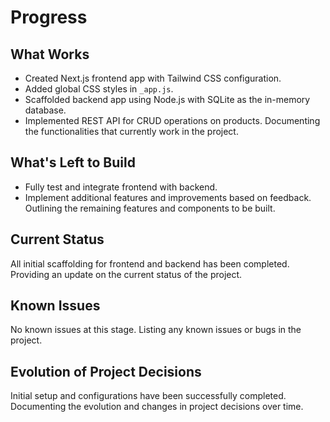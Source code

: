 # Progress

## What Works
- Created Next.js frontend app with Tailwind CSS configuration.
- Added global CSS styles in `_app.js`.
- Scaffolded backend app using Node.js with SQLite as the in-memory database.
- Implemented REST API for CRUD operations on products.
Documenting the functionalities that currently work in the project.

## What's Left to Build
- Fully test and integrate frontend with backend.
- Implement additional features and improvements based on feedback.
Outlining the remaining features and components to be built.

## Current Status
All initial scaffolding for frontend and backend has been completed.
Providing an update on the current status of the project.

## Known Issues
No known issues at this stage.
Listing any known issues or bugs in the project.

## Evolution of Project Decisions
Initial setup and configurations have been successfully completed.
Documenting the evolution and changes in project decisions over time.
